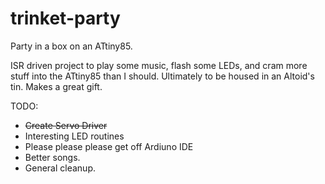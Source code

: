 # trinket-party
Party in a box on an ATtiny85.

ISR driven project to play some music, flash some LEDs, and cram more stuff into the ATtiny85 than I should. Ultimately to be housed in an Altoid's tin. Makes a great gift.

TODO:

* ~~Create Servo Driver~~
* Interesting LED routines
* Please please please get off Ardiuno IDE
* Better songs.
* General cleanup.
